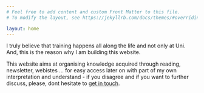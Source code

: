 ```yaml
---
# Feel free to add content and custom Front Matter to this file.
# To modify the layout, see https://jekyllrb.com/docs/themes/#overriding-theme-defaults

layout: home
---
```


I truly believe that training happens all along the life and not only at Uni. And, this is the reason why I am building this website.

This website aims at organising knowledge acquired through reading, newsletter, webistes ... for easy access later on with part of my own interpretation and understand - if you disagree and if you want to further discuss, please, dont hesitate to [get in touch](pages/contact.html). 
